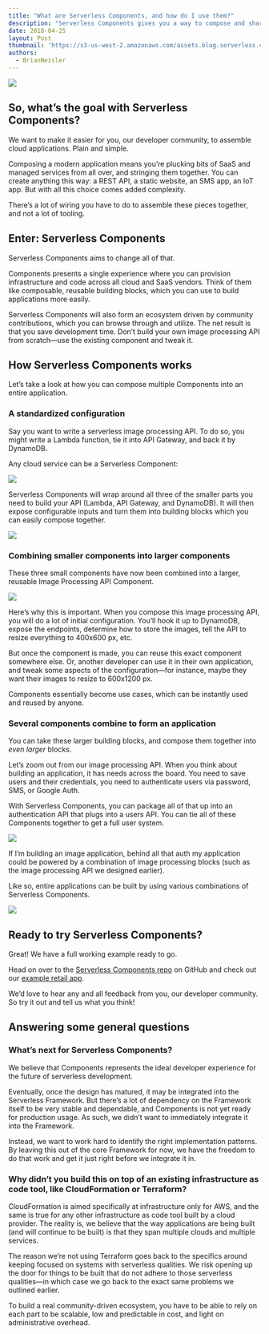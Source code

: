 ```yaml
---
title: "What are Serverless Components, and how do I use them?"
description: "Serverless Components gives you a way to compose and share parts of a cloud application. Serverless development just got even easier."
date: 2018-04-25
layout: Post
thumbnail: 'https://s3-us-west-2.amazonaws.com/assets.blog.serverless.com/Serverless_logo.png'
authors:
  - BrianNeisler
---
```


<img src="https://s3-us-west-2.amazonaws.com/assets.blog.serverless.com/components/serverless-components.gif">

## So, what’s the goal with Serverless Components?

We want to make it easier for you, our developer community, to assemble cloud applications. Plain and simple.

Composing a modern application means you’re plucking bits of SaaS and managed services from all over, and stringing them together. You can create anything this way: a REST API, a static website, an SMS app, an IoT app. But with all this choice comes added complexity.

There’s a lot of wiring you have to do to assemble these pieces together, and not a lot of tooling.

## Enter: Serverless Components

Serverless Components aims to change all of that.

Components presents a single experience where you can provision infrastructure and code across all cloud and SaaS vendors. Think of them like composable, reusable building blocks, which you can use to build applications more easily.

Serverless Components will also form an ecosystem driven by community contributions, which you can browse through and utilize. The net result is that you save development time. Don’t build your own image processing API from scratch—use the existing component and tweak it.

## How Serverless Components works

Let’s take a look at how you can compose multiple Components into an entire application.

### A standardized configuration

Say you want to write a serverless image processing API. To do so, you might write a Lambda function, tie it into API Gateway, and back it by DynamoDB. 

Any cloud service can be a Serverless Component:

<image src="https://s3-us-west-2.amazonaws.com/assets.blog.serverless.com/components/individual-components.png">

Serverless Components will wrap around all three of the smaller parts you need to build your API (Lambda, API Gateway, and DynamoDB). It will then expose configurable inputs and turn them into building blocks which you can easily compose together.

<image src=”https://s3-us-west-2.amazonaws.com/assets.blog.serverless.com/components/lambda-endpoints.png”>

### Combining smaller components into larger components

These three small components have now been combined into a larger, reusable Image Processing API Component.

<image src="https://s3-us-west-2.amazonaws.com/assets.blog.serverless.com/components/image-api.png">

Here’s why this is important. When you compose this image processing API, you will do a lot of initial configuration. You’ll hook it up to DynamoDB, expose the endpoints, determine how to store the images, tell the API to resize everything to 400x600 px, etc.

But once the component is made, you can reuse this exact component somewhere else. Or, another developer can use it in their own application, and tweak some aspects of the configuration—for instance, maybe they want their images to resize to 600x1200 px.

Components essentially become use cases, which can be instantly used and reused by anyone.

### Several components combine to form an application

You can take these larger building blocks, and compose them together into *even larger* blocks. 

Let’s zoom out from our image processing API. When you think about building an application, it has needs across the board. You need to save users and their credentials, you need to authenticate users via password, SMS, or Google Auth.

With Serverless Components, you can package all of that up into an authentication API that plugs into a users API. You can tie all of these Components together to get a full user system. 

<image src="https://s3-us-west-2.amazonaws.com/assets.blog.serverless.com/components/photo-app.png">

If I’m building an image application, behind all that auth my application could be powered by a combination of image processing blocks (such as the image processing API we designed earlier).

Like so, entire applications can be built by using various combinations of Serverless Components.

<image src="https://s3-us-west-2.amazonaws.com/assets.blog.serverless.com/components/full-tower.png">

## Ready to try Serverless Components?

Great! We have a full working example ready to go.

Head on over to the [Serverless Components repo](https://github.com/serverless/components) on GitHub and check out our [example retail app](https://github.com/serverless/components/tree/master/examples/retail-app).

We’d love to hear any and all feedback from you, our developer community. So try it out and tell us what you think!

## Answering some general questions

### What’s next for Serverless Components?

We believe that Components represents the ideal developer experience for the future of serverless development.

Eventually, once the design has matured, it may be integrated into the Serverless Framework. But there’s a lot of dependency on the Framework itself to be very stable and dependable, and Components is not yet ready for production usage. As such, we didn’t want to immediately integrate it into the Framework.

Instead, we want to work hard to identify the right implementation patterns. By leaving this out of the core Framework for now, we have the freedom to do that work and get it just right before we integrate it in.

### Why didn’t you build this on top of an existing infrastructure as code tool, like CloudFormation or Terraform?

CloudFormation is aimed specifically at infrastructure only for AWS, and the same is true for any other infrastructure as code tool built by a cloud provider. The reality is, we believe that the way applications are being built (and will continue to be built) is that they span multiple clouds and multiple services.

The reason we’re not using Terraform goes back to the specifics around keeping focused on systems with serverless qualities. We risk opening up the door for things to be built that do not adhere to those serverless qualities—in which case we go back to the exact same problems we outlined earlier.

To build a real community-driven ecosystem, you have to be able to rely on each part to be scalable, low and predictable in cost, and light on administrative overhead.
